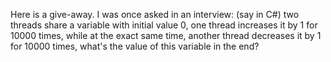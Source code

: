 Here is a give-away. I was once asked in an interview: (say in C#) two threads share a variable with initial value 0, one thread increases it by 1 for 10000 times, while at the exact same time, another thread decreases it by 1 for 10000 times, what's the value of this variable in the end?